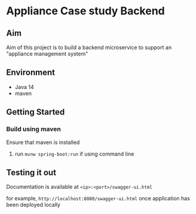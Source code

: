 # Appliance Case study Backend

## Aim
Aim of this project is to build a backend microservice
to support an "appliance management system"

## Environment
- Java 14
- maven

## Getting Started
### Build using maven
Ensure that maven is installed
1. run `mvnw spring-boot:run` if using command line

## Testing it out
Documentation is available at `<ip>:<port>/swagger-ui.html` 

for example, `http://localhost:8080/swagger-ui.html` once application has been deployed locally
